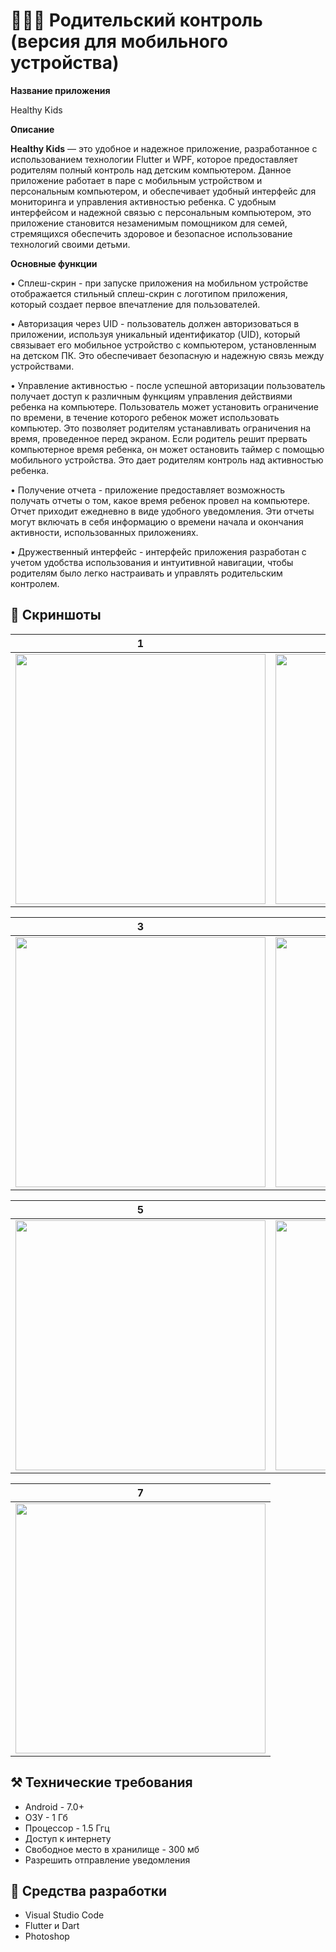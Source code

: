 # ‍👩‍👧‍👦 Родительский контроль (версия для мобильного устройства)

**Название приложения**

Healthy Kids

**Описание**

**Healthy Kids** — это удобное и надежное приложение, разработанное с использованием технологии Flutter и WPF, которое предоставляет родителям полный контроль над детским компьютером. Данное приложение работает в паре с мобильным устройством и персональным компьютером, и обеспечивает удобный интерфейс для мониторинга и управления активностью ребенка. С удобным интерфейсом и надежной связью с персональным компьютером, это приложение становится незаменимым помощником для семей, стремящихся обеспечить здоровое и безопасное использование технологий своими детьми.

**Основные функции**

•	Сплеш-скрин - при запуске приложения на мобильном устройстве отображается стильный сплеш-скрин с логотипом приложения, который создает первое впечатление для пользователей.

•	Авторизация через UID - пользователь должен авторизоваться в приложении, используя уникальный идентификатор (UID), который связывает его мобильное устройство с компьютером, установленным на детском ПК. Это обеспечивает безопасную и надежную связь между устройствами.

•	Управление активностью - после успешной авторизации пользователь получает доступ к различным функциям управления действиями ребенка на компьютере. Пользователь может установить ограничение по времени, в течение которого ребенок может использовать компьютер. Это позволяет родителям устанавливать ограничения на время, проведенное перед экраном. Если родитель решит прервать компьютерное время ребенка, он может остановить таймер с помощью мобильного устройства. Это дает родителям контроль над активностью ребенка.

•	Получение отчета - приложение предоставляет возможность получать отчеты о том, какое время ребенок провел на компьютере. Отчет приходит ежедневно в виде удобного уведомления. Эти отчеты могут включать в себя информацию о времени начала и окончания активности, использованных приложениях.

•	Дружественный интерфейс - интерфейс приложения разработан с учетом удобства использования и интуитивной навигации, чтобы родителям было легко настраивать и управлять родительским контролем.


## 📸 Скриншоты

| 1 | 2|
|------|-------|
|<img src="preview/ZVKpk5E2-iU.jpg" width="400">|<img src="preview/N8jslEiBtEQ.jpg" width="400">|

| 3 | 4|
|------|-------|
|<img src="preview/SKcXKJuZWkQ.jpg" width="400">|<img src="preview/w_WpB18ufaU.jpg" width="400">|

| 5 | 6|
|------|-------|
|<img src="preview/rbPbY9baNWs.jpg" width="400">|<img src="preview/eVba9-H2ONk.jpg" width="400">|

| 7 |
|------|
|<img src="preview/G4U13Oko_VA.jpg" width="400">|


## ⚒️ Технические требования
* Android - 7.0+
* ОЗУ - 1 Гб
* Процессор - 1.5 Ггц
* Доступ к интернету
* Свободное место в хранилище - 300 мб
* Разрешить отправление уведомления


## 💫 Средства разработки
- Visual Studio Code
- Flutter и Dart
- Photoshop
